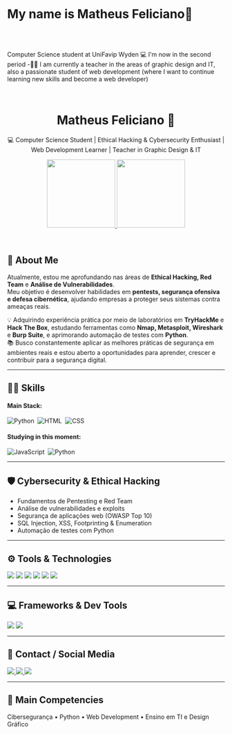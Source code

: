 
<h1> My name is <bold/>Matheus Feliciano🧡</bold> </h1> <br><br>
 
 <p I'm a <bold>Computer Science student</bold> at UniFavip Wyden 💻 I'm now in the second period
-👨‍💻 I am currently a teacher in the areas of graphic design and IT, also a passionate student of web development (where I want to continue learning new skills and become a web developer)</p>&nbsp;

<div align="center">
  <h1>Matheus Feliciano 🧡</h1>
  <p>💻 Computer Science Student | Ethical Hacking & Cybersecurity Enthusiast | Web Development Learner | Teacher in Graphic Design & IT</p>
  
  <a href="https://github.com/mattheusfeliciano">
    <img height="158em" src="https://github-readme-stats.vercel.app/api?username=mattheusfeliciano&show_icons=true&theme=dark&include_all_commits=true&count_private=true"/>
    <img height="158em" src="https://github-readme-stats.vercel.app/api/top-langs/?username=mattheusfeliciano&layout=compact&langs_count=7&theme=dark"/>
  </a>
</div>

&nbsp;
&nbsp;

## 🚀 About Me

Atualmente, estou me aprofundando nas áreas de **Ethical Hacking, Red Team** e **Análise de Vulnerabilidades**.  
Meu objetivo é desenvolver habilidades em **pentests, segurança ofensiva e defesa cibernética**, ajudando empresas a proteger seus sistemas contra ameaças reais.

💡 Adquirindo experiência prática por meio de laboratórios em **TryHackMe** e **Hack The Box**, estudando ferramentas como **Nmap, Metasploit, Wireshark** e **Burp Suite**, e aprimorando automação de testes com **Python**.  
📚 Busco constantemente aplicar as melhores práticas de segurança em ambientes reais e estou aberto a oportunidades para aprender, crescer e contribuir para a segurança digital.

---

## 👨‍💻 Skills

#### Main Stack:
![Python](https://img.shields.io/badge/Python-14354C?style=for-the-badge&logo=python&logoColor=white)&nbsp;
![HTML](https://img.shields.io/badge/HTML5-E34F26?style=for-the-badge&logo=html5&logoColor=white)&nbsp;
![CSS](https://img.shields.io/badge/CSS3-1572B6?style=for-the-badge&logo=css3&logoColor=white)&nbsp;

#### Studying in this moment:
![JavaScript](https://img.shields.io/badge/JavaScript-F7DF1E?style=for-the-badge&logo=javascript&logoColor=black)&nbsp;
![Python](https://img.shields.io/badge/Python-14354C?style=for-the-badge&logo=python&logoColor=white)&nbsp;

---

## 🛡 Cybersecurity & Ethical Hacking
- Fundamentos de Pentesting e Red Team  
- Análise de vulnerabilidades e exploits  
- Segurança de aplicações web (OWASP Top 10)  
- SQL Injection, XSS, Footprinting & Enumeration  
- Automação de testes com Python

---

## ⚙ Tools & Technologies
<div>
  <img src="https://img.shields.io/badge/Kali_Linux-000000?style=for-the-badge&logo=kali-linux&logoColor=white" />
  <img src="https://img.shields.io/badge/Nmap-CE0000?style=for-the-badge&logo=nmap&logoColor=white" />
  <img src="https://img.shields.io/badge/Metasploit-FF2D00?style=for-the-badge&logo=metasploit&logoColor=white" />
  <img src="https://img.shields.io/badge/Wireshark-1F5B99?style=for-the-badge&logo=wireshark&logoColor=white" />
  <img src="https://img.shields.io/badge/Burp_Suite-F15D22?style=for-the-badge&logo=burpsuite&logoColor=white" />
  <img src="https://img.shields.io/badge/Python-14354C?style=for-the-badge&logo=python&logoColor=white" />
</div>

---

## 💻 Frameworks & Dev Tools
<div>
  <img src="https://img.shields.io/badge/Visual_Studio_Code-0078D4?style=for-the-badge&logo=visual%20studio%20code&logoColor=white" />
  <img src="https://img.shields.io/badge/Colab-F9AB00?style=for-the-badge&logo=googlecolab&color=525252" />
</div>

---

## 📱 Contact / Social Media
<div> 
  <a href="https://www.instagram.com/mattheus.feliciano/" target="_blank">
    <img src="https://img.shields.io/badge/-Instagram-%23E4405F?style=for-the-badge&logo=instagram&logoColor=white">
  </a>
  <a href="mailto:mattheusfeliciano@gmail.com">
    <img src="https://img.shields.io/badge/-Gmail-%23333?style=for-the-badge&logo=gmail&logoColor=white">
  </a>
  <a href="https://www.linkedin.com/in/matheus-feliciano-06242b277/" target="_blank">
    <img src="https://img.shields.io/badge/-LinkedIn-%230077B5?style=for-the-badge&logo=linkedin&logoColor=white">
  </a>
</div>

---

## 📌 Main Competencies
Cibersegurança • Python • Web Development • Ensino em TI e Design Gráfico

  
